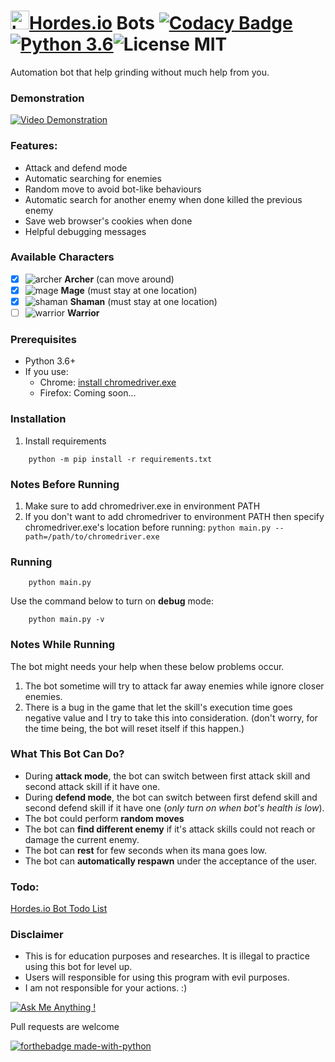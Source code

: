 # <img src="https://hordes.io/data/icons/hordes-icon.svg" alt="hordes.io icon" width="30" height="30">[Hordes.io](https://hordes.io) Bots [![Codacy Badge](https://api.codacy.com/project/badge/Grade/5e506058e814499cb263b3e76f8868f4)](https://www.codacy.com/app/TopKeingt/hordes.io-bots?utm_source=github.com&utm_medium=referral&utm_content=TopKeingt/hordes.io-bots&utm_campaign=Badge_Grade)[![Python 3.6](https://img.shields.io/badge/python-3.6-blue.svg)](https://www.python.org/downloads/release/python-360/)![License MIT](https://img.shields.io/github/license/mashape/apistatus.svg)

Automation bot that help grinding without much help from you.

### Demonstration

[![Video Demonstration](https://img.youtube.com/vi/xRAFMiTzsn0/0.jpg)](https://youtu.be/xRAFMiTzsn0)

### Features:

- Attack and defend mode
- Automatic searching for enemies
- Random move to avoid bot-like behaviours
- Automatic search for another enemy when done killed the previous enemy
- Save web browser's cookies when done
- Helpful debugging messages

### Available Characters

- [x] ![archer](https://github.com/TopKeingt/hordes.io-bots/blob/master/images/class_archer.png) **Archer** (can move around)
- [x] ![mage](https://github.com/TopKeingt/hordes.io-bots/blob/master/images/class_mage.png) **Mage** (must stay at one location)
- [x] ![shaman](https://github.com/TopKeingt/hordes.io-bots/blob/master/images/class_shaman.png) **Shaman** (must stay at one location)
- [ ] ![warrior](https://github.com/TopKeingt/hordes.io-bots/blob/master/images/class_warrior.png) **Warrior**

### Prerequisites

- Python 3.6+
- If you use:
  - Chrome: [install chromedriver.exe](https://github.com/SeleniumHQ/selenium/wiki/ChromeDriver#quick-installation)
  - Firefox: Coming soon...

### Installation

1. Install requirements

```
    python -m pip install -r requirements.txt
```

### Notes Before Running

1. Make sure to add chromedriver.exe in environment PATH
2. If you don't want to add chromedriver to environment PATH then specify chromedriver.exe's location before running: `python main.py --path=/path/to/chromedriver.exe`

### Running

```
    python main.py
```

Use the command below to turn on **debug** mode:

```
    python main.py -v
```

### Notes While Running

The bot might needs your help when these below problems occur.

1. The bot sometime will try to attack far away enemies while ignore closer enemies.
2. There is a bug in the game that let the skill's execution time goes negative value and I try to take this into consideration. (don't worry, for the time being, the bot will reset itself if this happen.)

### What This Bot Can Do?

- During **attack mode**, the bot can switch between first attack skill and second attack skill if it have one.
- During **defend mode**, the bot can switch between first defend skill and second defend skill if it have one (_only turn on when bot's health is low_).
- The bot could perform **random moves**
- The bot can **find different enemy** if it's attack skills could not reach or damage the current enemy.
- The bot can **rest** for few seconds when its mana goes low.
- The bot can **automatically respawn** under the acceptance of the user.

### Todo:

[Hordes.io Bot Todo List](https://github.com/TopKeingt/hordes.io-bots/projects/1)

### Disclaimer

- This is for education purposes and researches. It is illegal to practice using this bot for level up.
- Users will responsible for using this program with evil purposes.
- I am not responsible for your actions. :)

[![Ask Me Anything !](https://img.shields.io/badge/Ask%20me-anything-1abc9c.svg)](https://GitHub.com/Naereen/ama)

Pull requests are welcome

[![forthebadge made-with-python](http://ForTheBadge.com/images/badges/made-with-python.svg)](https://www.python.org/)
